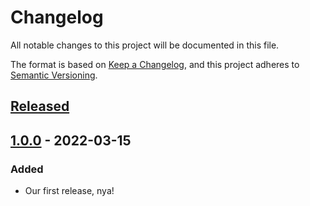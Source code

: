 # Changelog
All notable changes to this project will be documented in this file.

The format is based on [Keep a Changelog](https://keepachangelog.com/en/1.0.0/),
and this project adheres to [Semantic Versioning](https://semver.org/spec/v2.0.0.html).

## [Released]

## [1.0.0] - 2022-03-15
### Added
- Our first release, nya!

[Released]: https://github.com/richeyphu/Slaviii/releases
[1.0.0]: https://github.com/richeyphu/Slaviii/releases/tag/v1.0.0
